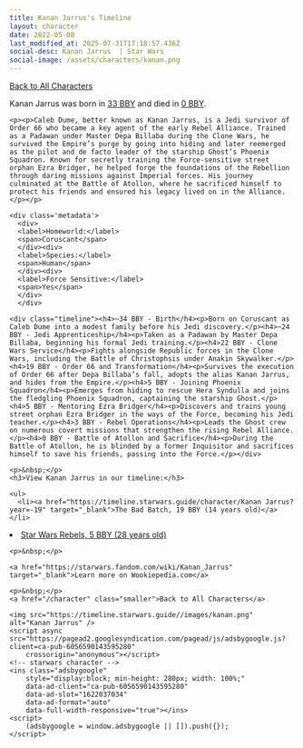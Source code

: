```yaml
---
title: Kanan Jarrus's Timeline
layout: character
date: 2022-05-08
last_modified_at: 2025-07-31T17:18:57.436Z
social-desc: Kanan Jarrus  | Star Wars
social-image: /assets/characters/kanan.png
---
```

<a href="/character" class="smaller">Back to All Characters</a>

<div class="character-profile container">
  <div class="col-10">
    <p>
    Kanan Jarrus     was born in <a href="https://timeline.starwars.guide/character/Kanan Jarrus?year=-33" target="_blank">33 BBY</a> and died in <a href="https://timeline.starwars.guide/character/Kanan Jarrus?year=0" target="_blank">0 BBY</a>.        
    </p>

    <p><p>Caleb Dume, better known as Kanan Jarrus, is a Jedi survivor of Order 66 who became a key agent of the early Rebel Alliance. Trained as a Padawan under Master Depa Billaba during the Clone Wars, he survived the Empire’s purge by going into hiding and later reemerged as the pilot and de facto leader of the starship Ghost’s Phoenix Squadron. Known for secretly training the Force-sensitive street orphan Ezra Bridger, he helped forge the foundations of the Rebellion through daring missions against Imperial forces. His journey culminated at the Battle of Atollon, where he sacrificed himself to protect his friends and ensured his legacy lived on in the Alliance.</p></p>
    
    <div class='metadata'>
      <div>
      <label>Homeworld:</label>
      <span>Coruscant</span>
      </div><div>
      <label>Species:</label>
      <span>Human</span>
      </div><div>
      <label>Force Sensitive:</label>
      <span>Yes</span>
      </div>
      </div>

    <div class="timeline"><h4>~34 BBY - Birth</h4><p>Born on Coruscant as Caleb Dume into a modest family before his Jedi discovery.</p><h4>~24 BBY - Jedi Apprenticeship</h4><p>Taken as a Padawan by Master Depa Billaba, beginning his formal Jedi training.</p><h4>22 BBY - Clone Wars Service</h4><p>Fights alongside Republic forces in the Clone Wars, including the Battle of Christophsis under Anakin Skywalker.</p><h4>19 BBY - Order 66 and Transformation</h4><p>Survives the execution of Order 66 after Depa Billaba’s fall, adopts the alias Kanan Jarrus, and hides from the Empire.</p><h4>5 BBY - Joining Phoenix Squadron</h4><p>Emerges from hiding to rescue Hera Syndulla and joins the fledgling Phoenix Squadron, captaining the starship Ghost.</p><h4>5 BBY - Mentoring Ezra Bridger</h4><p>Discovers and trains young street orphan Ezra Bridger in the ways of the Force, becoming his Jedi teacher.</p><h4>3 BBY - Rebel Operations</h4><p>Leads the Ghost crew on numerous covert missions that strengthen the rising Rebel Alliance.</p><h4>0 BBY - Battle of Atollon and Sacrifice</h4><p>During the Battle of Atollon, he is blinded by a former Inquisitor and sacrifices himself to save his friends, passing into the Force.</p></div>
    
    <p>&nbsp;</p>
    <h3>View Kanan Jarrus in our timeline:</h3>

    <ul>
      <li><a href="https://timeline.starwars.guide/character/Kanan Jarrus?year=-19" target="_blank">The Bad Batch, 19 BBY (14 years old)</a></li>
  <li><a href="https://timeline.starwars.guide/character/Kanan Jarrus?year=-5" target="_blank">Star Wars Rebels, 5 BBY (28 years old)</a></li>
    </ul>

    <p>&nbsp;</p>

    <a href="https://starwars.fandom.com/wiki/Kanan_Jarrus" target="_blank">Learn more on Wookiepedia.com</a>

    <p>&nbsp;</p>
    <a href="/character" class="smaller">Back to All Characters</a>
  </div>
  <div class="character_image col-2">
    
    <img src="https://timeline.starwars.guide//images/kanan.png" alt="Kanan Jarrus" />
    <script async src="https://pagead2.googlesyndication.com/pagead/js/adsbygoogle.js?client=ca-pub-6056590143595280"
        crossorigin="anonymous"></script>
    <!-- starwars character -->
    <ins class="adsbygoogle"
        style="display:block; min-height: 280px; width: 100%;"
        data-ad-client="ca-pub-6056590143595280"
        data-ad-slot="1622037034"
        data-ad-format="auto"
        data-full-width-responsive="true"></ins>
    <script>
        (adsbygoogle = window.adsbygoogle || []).push({});
    </script>
  </div>
</div>
